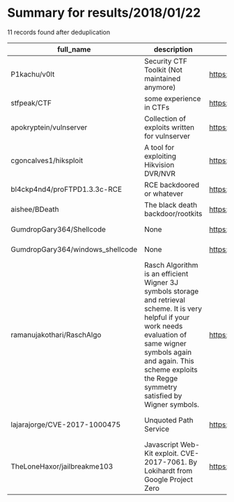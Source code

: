 
# Summary for results/2018/01/22
    
11 records found after deduplication

| full_name | description | html_url | matched_list | matched_count | pushed_at | size | stargazers_count | language | forks_count | vul_ids |
|----------------------------------|-----------------------------------------------------------------------------------------------------------------------------------------------------------------------------------------------------------------------------------------------|-----------------------------------------------------|----------------|-----------------|---------------------------|--------|--------------------|------------|---------------|----------------------|
| P1kachu/v0lt | Security CTF Toolkit (Not maintained anymore) | https://github.com/P1kachu/v0lt | ['shellcode'] | 1 | 2018-01-22 00:18:00+00:00 | 11801 | 347 | Python | 109 | [] |
| stfpeak/CTF | some experience in CTFs | https://github.com/stfpeak/CTF | ['exploit'] | 1 | 2018-01-22 11:54:54+00:00 | 54 | 170 | Python | 42 | [] |
| apokryptein/vulnserver | Collection of exploits written for vulnserver | https://github.com/apokryptein/vulnserver | ['exploit'] | 1 | 2018-01-22 16:58:35+00:00 | 27 | 1 | Python | 0 | [] |
| cgoncalves1/hiksploit | A tool for exploiting Hikvision DVR/NVR | https://github.com/cgoncalves1/hiksploit | ['exploit'] | 1 | 2018-01-22 10:54:49+00:00 | 1 | 6 | | 0 | [] |
| bl4ckp4nd4/proFTPD1.3.3c-RCE | RCE backdoored or whatever | https://github.com/bl4ckp4nd4/proFTPD1.3.3c-RCE | ['rce'] | 1 | 2018-01-22 20:11:13+00:00 | 7 | 0 | Shell | 0 | [] |
| aishee/BDeath | The black death backdoor/rootkits | https://github.com/aishee/BDeath | ['exploit'] | 1 | 2018-01-22 07:46:21+00:00 | 6 | 3 | Shell | 1 | [] |
| GumdropGary364/Shellcode | None | https://github.com/GumdropGary364/Shellcode | ['shellcode'] | 1 | 2018-01-22 01:43:40+00:00 | 0 | 0 | | 0 | [] |
| GumdropGary364/windows_shellcode | None | https://github.com/GumdropGary364/windows_shellcode | ['shellcode'] | 1 | 2018-01-22 02:21:47+00:00 | 17 | 0 | | 0 | [] |
| ramanujakothari/RaschAlgo | Rasch Algorithm is an efficient Wigner 3J symbols storage and retrieval scheme. It is very helpful if your work needs evaluation of same wigner symbols again and again. This scheme exploits the Regge symmetry satisfied by Wigner symbols. | https://github.com/ramanujakothari/RaschAlgo | ['exploit'] | 1 | 2018-01-22 18:34:16+00:00 | 8 | 0 | Fortran | 0 | [] |
| lajarajorge/CVE-2017-1000475 | Unquoted Path Service | https://github.com/lajarajorge/CVE-2017-1000475 | ['cve-2'] | 1 | 2018-01-22 21:34:25+00:00 | 4265 | 0 | nan | 0 | ['CVE-2017-1000475'] |
| TheLoneHaxor/jailbreakme103 | Javascript Web-Kit exploit. CVE-2017-7061. By Lokihardt from Google Project Zero | https://github.com/TheLoneHaxor/jailbreakme103 | ['exploit'] | 1 | 2018-01-22 21:29:22+00:00 | 7861 | 5 | HTML | 2 | ['CVE-2017-7061'] |
